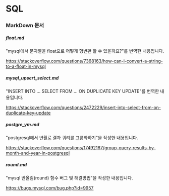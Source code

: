 # SQL

### MarkDown 문서

##### float.md

"mysql에서 문자열을 float으로 어떻게 형변환 할 수 있을까요?"를 번역한 내용입니다.

https://stackoverflow.com/questions/7368163/how-can-i-convert-a-string-to-a-float-in-mysql

##### mysql_upsert_select.md

"INSERT INTO … SELECT FROM … ON DUPLICATE KEY UPDATE"를 번역한 내용입니다.

https://stackoverflow.com/questions/2472229/insert-into-select-from-on-duplicate-key-update

##### postgre_ym.md

"postgresql에서 년월로 결과 쿼리를 그룹화하기"을 작성한 내용입니다.

https://stackoverflow.com/questions/17492167/group-query-results-by-month-and-year-in-postgresql

##### round.md

"mysql 반올림(round) 함수 버그 및 해결방법"을 작성한 내용입니다.

https://bugs.mysql.com/bug.php?id=9957
